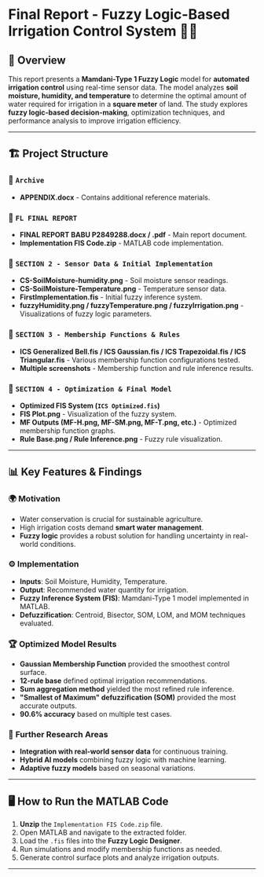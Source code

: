 # Final Report - Fuzzy Logic-Based Irrigation Control System 🌱💧

## 📖 Overview
This report presents a **Mamdani-Type 1 Fuzzy Logic** model for **automated irrigation control** using real-time sensor data. The model analyzes **soil moisture, humidity, and temperature** to determine the optimal amount of water required for irrigation in a **square meter** of land. The study explores **fuzzy logic-based decision-making**, optimization techniques, and performance analysis to improve irrigation efficiency.

---

## 🏗 Project Structure

### 📂 `Archive`
- **APPENDIX.docx** - Contains additional reference materials.

### 📂 `FL FINAL REPORT`
- **FINAL REPORT BABU P2849288.docx / .pdf** - Main report document.
- **Implementation FIS Code.zip** - MATLAB code implementation.

### 📂 `SECTION 2 - Sensor Data & Initial Implementation`
- **CS-SoilMoisture-humidity.png** - Soil moisture sensor readings.
- **CS-SoilMoisture-Temperature.png** - Temperature sensor data.
- **FirstImplementation.fis** - Initial fuzzy inference system.
- **fuzzyHumidity.png / fuzzyTemperature.png / fuzzyIrrigation.png** - Visualizations of fuzzy logic parameters.

### 📂 `SECTION 3 - Membership Functions & Rules`
- **ICS Generalized Bell.fis / ICS Gaussian.fis / ICS Trapezoidal.fis / ICS Triangular.fis** - Various membership function configurations tested.
- **Multiple screenshots** - Membership function and rule inference results.

### 📂 `SECTION 4 - Optimization & Final Model`
- **Optimized FIS System (`ICS Optimized.fis`)**
- **FIS Plot.png** - Visualization of the fuzzy system.
- **MF Outputs (MF-H.png, MF-SM.png, MF-T.png, etc.)** - Optimized membership function graphs.
- **Rule Base.png / Rule Inference.png** - Fuzzy rule visualization.

---

## 📊 Key Features & Findings

### 🌍 **Motivation**
- Water conservation is crucial for sustainable agriculture.
- High irrigation costs demand **smart water management**.
- **Fuzzy logic** provides a robust solution for handling uncertainty in real-world conditions.

### ⚙ **Implementation**
- **Inputs**: Soil Moisture, Humidity, Temperature.
- **Output**: Recommended water quantity for irrigation.
- **Fuzzy Inference System (FIS)**: Mamdani-Type 1 model implemented in MATLAB.
- **Defuzzification**: Centroid, Bisector, SOM, LOM, and MOM techniques evaluated.

### 🏆 **Optimized Model Results**
- **Gaussian Membership Function** provided the smoothest control surface.
- **12-rule base** defined optimal irrigation recommendations.
- **Sum aggregation method** yielded the most refined rule inference.
- **"Smallest of Maximum" defuzzification (SOM)** provided the most accurate outputs.
- **90.6% accuracy** based on multiple test cases.

### 🔬 **Further Research Areas**
- **Integration with real-world sensor data** for continuous training.
- **Hybrid AI models** combining fuzzy logic with machine learning.
- **Adaptive fuzzy models** based on seasonal variations.

---

## 🖥 How to Run the MATLAB Code
1. **Unzip** the `Implementation FIS Code.zip` file.
2. Open MATLAB and navigate to the extracted folder.
3. Load the `.fis` files into the **Fuzzy Logic Designer**.
4. Run simulations and modify membership functions as needed.
5. Generate control surface plots and analyze irrigation outputs.

---
